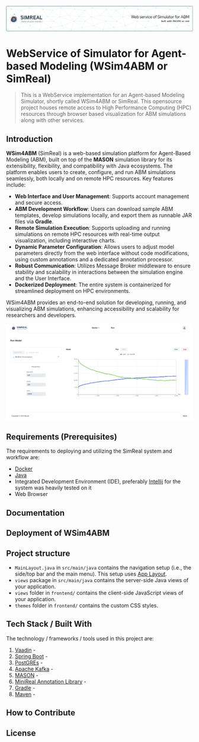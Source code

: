 ![Header](./simreal_data/assets/simreal-header-image-4.png)
# WebService of Simulator for Agent-based Modeling (WSim4ABM or SimReal)
> This is a WebService implementation for an Agent-based Modeling Simulator, shortly called WSim4ABM or SimReal.
> This opensource project houses remote access to High Performance Computing (HPC) resources through 
> browser based visualization for ABM simulations along with other services.

## Introduction
**WSim4ABM** (SimReal) is a web-based simulation platform for Agent-Based Modeling (ABM), built on top of the **MASON** simulation 
library for its extensibility, flexibility, and compatibility with Java ecosystems. The platform enables users to 
create, configure, and run ABM simulations seamlessly, both locally and on remote HPC resources. Key features include:

- **Web Interface and User Management**: Supports account management and secure access.
- **ABM Development Workflow**: Users can download sample ABM templates, develop simulations locally, and export them 
as runnable JAR files via **Gradle**.
- **Remote Simulation Execution**: Supports uploading and running simulations on remote HPC resources with real-time 
output visualization, including interactive charts.
- **Dynamic Parameter Configuration**: Allows users to adjust model parameters directly from the web interface without 
code modifications, using custom annotations and a dedicated annotation processor.
- **Robust Communication**: Utilizes Message Broker middleware to ensure stability and scalability in interactions 
between the simulation engine and the User Interface.
- **Dockerized Deployment**: The entire system is containerized for streamlined deployment on HPC environments.

WSim4ABM provides an end-to-end solution for developing, running, and visualizing ABM simulations, enhancing 
accessibility and scalability for researchers and developers.

![Simreal Simulation Page](./simreal_data/assets/simreal_run_page.png)

## Requirements  (Prerequisites)
The requirements to deploying and utilizing the SimReal system and workflow are:

- [Docker]()
- [Java]()
- Integrated Development Environment (IDE), preferably [Intellij]() for the system was heavily tested on it
- Web Browser

## Documentation

## Deployment of WSim4ABM

## Project structure
- `MainLayout.java` in `src/main/java` contains the navigation setup (i.e., the
  side/top bar and the main menu). This setup uses
  [App Layout](https://vaadin.com/docs/components/app-layout).
- `views` package in `src/main/java` contains the server-side Java views of your application.
- `views` folder in `frontend/` contains the client-side JavaScript views of your application.
- `themes` folder in `frontend/` contains the custom CSS styles.

## Tech Stack / Built With
The technology / frameworks / tools used in this project are:
1. [Vaadin](https://vaadin.com/) - 
2. [Spring Boot](https://spring.io/projects/spring-boot) -
3. [PostGREs](https://hub.docker.com/_/postgres) -
4. [Apache Kafka](https://hub.docker.com/r/confluentinc/cp-kafka) -
5. [MASON](https://cs.gmu.edu/~eclab/projects/mason/) -
6. [MiniReal Annotation Library](https://central.sonatype.com/artifact/io.github.panderior/minireal-annotation) -
7. [Gradle](https://gradle.org/) - 
8. [Maven](https://maven.apache.org/) -

## How to Contribute
<!-- Mention how anyone can contribute to make this project more productive or fix bugs in it.  

Pull requests are welcome. For major changes, please open an issue first to discuss what you would like to change. 
Please make sure to update tests as appropriate. If you'd like to contribute, please fork the repository and make changes as you'd like. 
Pull requests are warmly welcome.

Steps to contribute:
1. Fork this repository (link to your repository)
2. Create your feature branch (git checkout -b feature/fooBar)
3. Commit your changes (git commit -am 'Add some fooBar')
4. Push to the branch (git push origin feature/fooBar)
5. Create a new Pull Request

Additionally you can create another document called CONTRIBUTING.md which gives instructions about how to contribute. 

Please read CONTRIBUTING.md for details on our code of conduct, and the process for submitting pull requests to us. -->



## License
<!-- A short snippet describing the license (MIT, Apache etc).

This project is licensed under the MIT License - see the LICENSE.md file for details

MIT © Yourname -->
